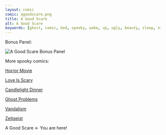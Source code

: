 ```yaml
---
layout: comic
comic: agoodscare.png
title: A Good Scare
alt: A Good Scare
keywords: [ghost, comic, bed, spooky, wake, up, ugly, beauty, sleep, night, scary, scare, monster]
---
```




Bonus Panel:

![A Good Scare Bonus Panel](/images/agoodscare_bonus.png)


More spooky comics:

[Horror Movie](https://lolnein.com/2019/10/03/horrormovie/)

[Love Is Scary](https://lolnein.com/2019/10/07/loveisscary/)

[Candlelight Dinner](https://lolnein.com/2019/10/08/candlelightdinner/)

[Ghost Problems](https://lolnein.com/2019/10/14/ghostproblems/)

[Vandalism](https://lolnein.com/2019/10/22/vandalism/)

[Zeitgeist](https://lolnein.com/2019/11/10/zeitgeist/)

A Good Scare <- You are here!